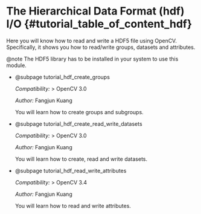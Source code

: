 The Hierarchical Data Format (hdf) I/O {#tutorial_table_of_content_hdf}
=====================================

Here you will know how to read and write a HDF5 file using OpenCV.
Specifically, it shows you how to read/write groups, datasets and attributes.

@note The HDF5 library has to be installed in your system
to use this module.

-   @subpage tutorial_hdf_create_groups

    *Compatibility:* \> OpenCV 3.0

    *Author:* Fangjun Kuang

    You will learn how to create groups and subgroups.

-   @subpage tutorial_hdf_create_read_write_datasets

    *Compatibility:* \> OpenCV 3.0

    *Author:* Fangjun Kuang

    You will learn how to create, read and write datasets.

-   @subpage tutorial_hdf_read_write_attributes

    *Compatibility:* \> OpenCV 3.4

    *Author:* Fangjun Kuang

    You will learn how to read and write attributes.
